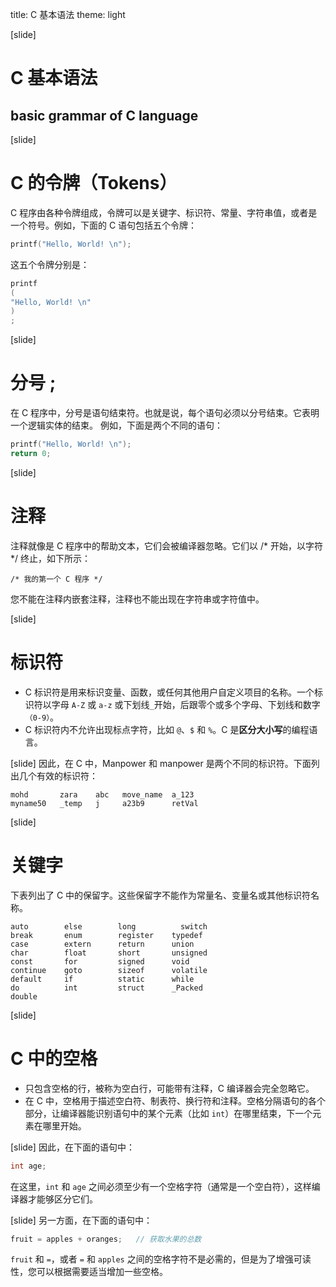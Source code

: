 title: C 基本语法
theme: light


[slide]
# C 基本语法
## basic grammar of C language 

[slide]
# C 的令牌（Tokens）
C 程序由各种令牌组成，令牌可以是关键字、标识符、常量、字符串值，或者是一个符号。例如，下面的 C 语句包括五个令牌：
```c
printf("Hello, World! \n");
```
这五个令牌分别是：
```c
printf
(
"Hello, World! \n"
)
;
```

[slide]
# 分号 ;
在 C 程序中，分号是语句结束符。也就是说，每个语句必须以分号结束。它表明一个逻辑实体的结束。
例如，下面是两个不同的语句：
```c
printf("Hello, World! \n");
return 0;
```

[slide]
# 注释
注释就像是 C 程序中的帮助文本，它们会被编译器忽略。它们以 /* 开始，以字符 */ 终止，如下所示：
```
/* 我的第一个 C 程序 */    
```
您不能在注释内嵌套注释，注释也不能出现在字符串或字符值中。


[slide]
# 标识符
- C 标识符是用来标识变量、函数，或任何其他用户自定义项目的名称。一个标识符以字母 `A-Z` 或 `a-z` 或下划线` _ `开始，后跟零个或多个字母、下划线和数字`（0-9）`。  
- C 标识符内不允许出现标点字符，比如 `@`、`$` 和 `%`。C 是**区分大小写**的编程语言。


[slide]
因此，在 C 中，Manpower 和 manpower 是两个不同的标识符。下面列出几个有效的标识符：
```
mohd       zara    abc   move_name  a_123
myname50   _temp   j     a23b9      retVal
```

[slide]
# 关键字
下表列出了 C 中的保留字。这些保留字不能作为常量名、变量名或其他标识符名称。
```
auto    	else	    long	      switch
break   	enum    	register  	typedef
case    	extern  	return    	union
char    	float   	short     	unsigned
const   	for     	signed    	void
continue	goto    	sizeof    	volatile
default 	if      	static    	while
do      	int     	struct    	_Packed
double	 	 	 
```

[slide]
# C 中的空格
- 只包含空格的行，被称为空白行，可能带有注释，C 编译器会完全忽略它。
- 在 C 中，空格用于描述空白符、制表符、换行符和注释。空格分隔语句的各个部分，让编译器能识别语句中的某个元素（比如 `int`）在哪里结束，下一个元素在哪里开始。

[slide]
因此，在下面的语句中：
```c
int age;
```
在这里，`int` 和 `age` 之间必须至少有一个空格字符（通常是一个空白符），这样编译器才能够区分它们。


[slide]
另一方面，在下面的语句中：
```c
fruit = apples + oranges;   // 获取水果的总数
```
`fruit` 和 `=`，或者 `=` 和 `apples` 之间的空格字符不是必需的，但是为了增强可读性，您可以根据需要适当增加一些空格。

